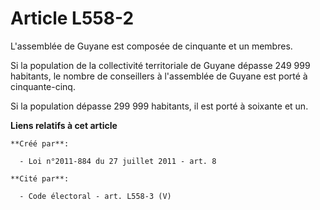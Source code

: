 # Article L558-2

L'assemblée de Guyane est composée de cinquante et un membres. 

Si la population de la collectivité territoriale de Guyane dépasse 249 999 habitants, le nombre de conseillers à l'assemblée
de Guyane est porté à cinquante-cinq. 

Si la population dépasse 299 999 habitants, il est porté à soixante et un.

**Liens relatifs à cet article**

	**Créé par**:

	  - Loi n°2011-884 du 27 juillet 2011 - art. 8

	**Cité par**:

	  - Code électoral - art. L558-3 (V)

